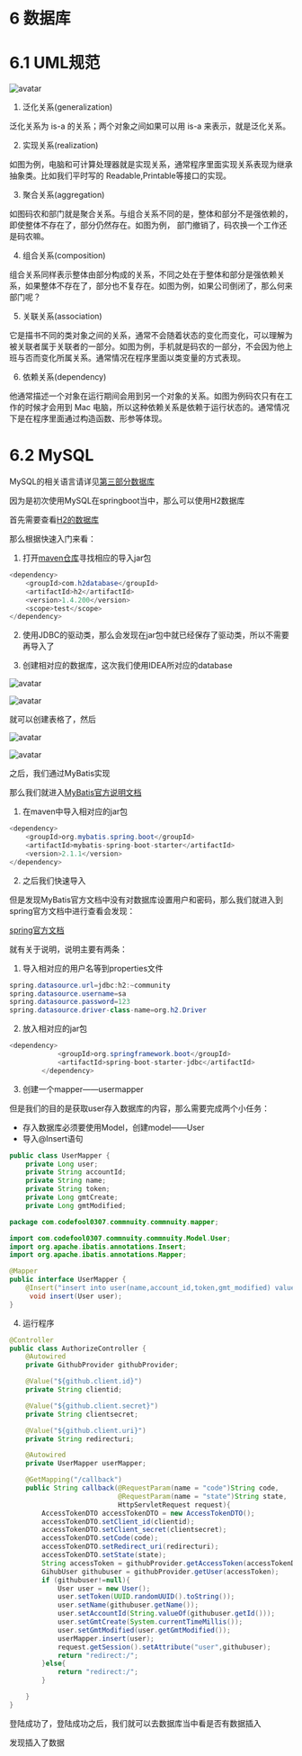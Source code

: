 <!--
 * @Author: 孙浩然
 * @Date: 2020-05-19 20:14:52
 * @LastEditors: 孙浩然
 * @LastEditTime: 2020-05-19 23:15:51
 * @FilePath: \docs\10.project\06-数据库.md
 * @博客地址: 个人博客，如果各位客官觉得不错，请点个赞，谢谢。[地址](https://codefool0307.github.io/JavaScholar/#/)
--> 
# 6 数据库
# 6.1 UML规范

![avatar](./assets/6-1.jpg)

1. 泛化关系(generalization)

泛化关系为 is-a 的关系；两个对象之间如果可以用 is-a 来表示，就是泛化关系。

2. 实现关系(realization)

如图为例，电脑和可计算处理器就是实现关系，通常程序里面实现关系表现为继承抽象类。比如我们平时写的 Readable,Printable等接口的实现。

3. 聚合关系(aggregation)

如图码农和部门就是聚合关系。与组合关系不同的是，整体和部分不是强依赖的，即使整体不存在了，部分仍然存在。如图为例， 部门撤销了，码农换一个工作还是码农嘛。

4. 组合关系(composition)

组合关系同样表示整体由部分构成的关系，不同之处在于整体和部分是强依赖关系，如果整体不存在了，部分也不复存在。如图为例，如果公司倒闭了，那么何来部门呢？

5. 关联关系(association)

它是描书不同的类对象之间的关系，通常不会随着状态的变化而变化，可以理解为被关联者属于关联者的一部分。如图为例，手机就是码农的一部分，不会因为他上班与否而变化所属关系。通常情况在程序里面以类变量的方式表现。

6. 依赖关系(dependency)

他通常描述一个对象在运行期间会用到另一个对象的关系。如图为例码农只有在工作的时候才会用到 Mac 电脑，所以这种依赖关系是依赖于运行状态的。通常情况下是在程序里面通过构造函数、形参等体现。

# 6.2 MySQL

MySQL的相关语言请详见[第三部分数据库](/3.database/1.MySQL/1-数据库相关概念.md)

因为是初次使用MySQL在springboot当中，那么可以使用H2数据库

首先需要查看[H2的数据库](http://www.h2database.com/html/quickstart.html)

那么根据快速入门来看：

1. 打开[maven仓库](https://mvnrepository.com/?__cf_chl_jschl_tk__=d6a3fa4592e689759a9a19b436ed0981a261de7e-1589891616-0-AZEjcXjpVXXT2HxfLt2BPqsA6ndjasL1phqS-_Aai1p8xbTq_-6n_Rha6i6k6Z2wJXnFxLiw92Yfrstx4LibtLD4fQDNUz2BobnehW3_cjb2QLn_APytxVGu9j0DDGCpXAKsGskIA59zxBFjQ8QKAf1CjLNRuAqKYgBCQpfK18L5aQa3BIceExRgahNe9pahdQHU01OcJI1wwQCYDGDWhi9E2-VC4DO2xpkTROVx-iWQEGSt4qpKnGL7-3STftxGedmAThxbzrsYgafQS8Bm_3VcnHiVXeTvt-3b7B33SfmCyQR7Xpl8WEJ7hSFPoAJVATz4NlHxXCdu2HzDnZYAuP4)寻找相应的导入jar包

```java
<dependency>
    <groupId>com.h2database</groupId>
    <artifactId>h2</artifactId>
    <version>1.4.200</version>
    <scope>test</scope>
</dependency>
```

2. 使用JDBC的驱动类，那么会发现在jar包中就已经保存了驱动类，所以不需要再导入了

3. 创建相对应的数据库，这次我们使用IDEA所对应的database

![avatar](./assets/6-2.jpg)

![avatar](./assets/6-3.jpg)

就可以创建表格了，然后

![avatar](./assets/6-4.jpg)

![avatar](./assets/6-5.jpg)

之后，我们通过MyBatis实现

那么我们就进入[MyBatis官方说明文档](http://mybatis.org/spring-boot-starter/mybatis-spring-boot-autoconfigure/)

1. 在maven中导入相对应的jar包

```java
<dependency>
    <groupId>org.mybatis.spring.boot</groupId>
    <artifactId>mybatis-spring-boot-starter</artifactId>
    <version>2.1.1</version>
</dependency>
```

2. 之后我们快速导入

但是发现MyBatis官方文档中没有对数据库设置用户和密码，那么我们就进入到spring官方文档中进行查看会发现：

[spring官方文档](https://docs.spring.io/spring-boot/docs/2.0.0.RC1/reference/htmlsingle/#boot-features-embedded-database-support)

就有关于说明，说明主要有两条：

1. 导入相对应的用户名等到properties文件

```java
spring.datasource.url=jdbc:h2:~community
spring.datasource.username=sa
spring.datasource.password=123
spring.datasource.driver-class-name=org.h2.Driver
```

2. 放入相对应的jar包

```java
<dependency>
            <groupId>org.springframework.boot</groupId>
            <artifactId>spring-boot-starter-jdbc</artifactId>
        </dependency>
```

3. 创建一个mapper——usermapper

但是我们的目的是获取user存入数据库的内容，那么需要完成两个小任务：
* 存入数据库必须要使用Model，创建model——User
* 导入@Insert语句

```java
public class UserMapper {
    private Long user;
    private String accountId;
    private String name;
    private String token;
    private Long gmtCreate;
    private Long gmtModified;
```

```java
package com.codefool0307.commnuity.commnuity.mapper;

import com.codefool0307.commnuity.commnuity.Model.User;
import org.apache.ibatis.annotations.Insert;
import org.apache.ibatis.annotations.Mapper;

@Mapper
public interface UserMapper {
    @Insert("insert into user(name,account_id,token,gmt_modified) values (#{name},#{accountid},#{token},#{gmtCreate},#{gmtModified})")
     void insert(User user);
}


```

4. 运行程序

```java
@Controller
public class AuthorizeController {
    @Autowired
    private GithubProvider githubProvider;

    @Value("${github.client.id}")
    private String clientid;

    @Value("${github.client.secret}")
    private String clientsecret;

    @Value("${github.client.uri}")
    private String redirecturi;

    @Autowired
    private UserMapper userMapper;

    @GetMapping("/callback")
    public String callback(@RequestParam(name = "code")String code,
                           @RequestParam(name = "state")String state,
                           HttpServletRequest request){
        AccessTokenDTO accessTokenDTO = new AccessTokenDTO();
        accessTokenDTO.setClient_id(clientid);
        accessTokenDTO.setClient_secret(clientsecret);
        accessTokenDTO.setCode(code);
        accessTokenDTO.setRedirect_uri(redirecturi);
        accessTokenDTO.setState(state);
        String accessToken = githubProvider.getAccessToken(accessTokenDTO);
        GihubUser githubuser = githubProvider.getUser(accessToken);
        if (githubuser!=null){
            User user = new User();
            user.setToken(UUID.randomUUID().toString());
            user.setName(githubuser.getName());
            user.setAccountId(String.valueOf(githubuser.getId()));
            user.setGmtCreate(System.currentTimeMillis());
            user.setGmtModified(user.getGmtModified());
            userMapper.insert(user);
            request.getSession().setAttribute("user",githubuser);
            return "redirect:/";
        }else{
            return "redirect:/";
        }

    }
}
```

登陆成功了，登陆成功之后，我们就可以去数据库当中看是否有数据插入

发现插入了数据


